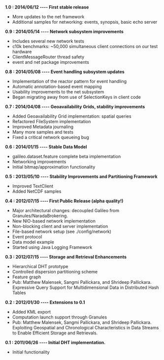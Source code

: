 **1.0 : 2014/06/12 ---- First stable release**
- More updates to the net framework
- Additional samples for networking: events, synopsis, basic echo server

**0.9 : 2014/05/14 ---- Network subsystem improvements**
- Includes several new network tests
- c10k benchmarks: ~50,000 simultaneous client connections on our test hardware
- ClientMessageRouter thread safety
- event and net package improvements

**0.8 : 2014/05/08 ---- Event handling subsystem updates**
- Implementation of the reactor pattern for event handling
- Automatic annotation-based event mapping
- Usability improvements to the net subsystem
- Began migrating away from use of SelectionKeys in client code

**0.7 : 2014/04/08 ---- Geoavailability Grids, stability improvements**
- Added Geoavailability Grid implementation: spatial queries
- Refactored FileSystem implementation
- Improved Metadata journaling
- Many more samples and tests
- Fixed a critical network queueing bug

**0.6 : 2014/01/15 ---- Stable Data Model**
- galileo.dataset.feature complete beta implementation
- Networking improvements
- Initial bitmap/approximation functionality

**0.5 : 2013/05/10 ---- Stability Improvements and Partitioning Framework**
- Improved TextClient
- Added NetCDF samples

**0.4 : 2012/07/15 ---- First Public Release (alpha quality!)**
- Major architectural changes: decoupled Galileo from Granules/NaradaBrokering.
- New NIO-based network implementation
- Non-blocking client and server implementation
- File-based network setup (see ./config/network)
- Event protocol
- Data model example
- Started using Java Logging Framework


**0.3 : 2012/07/15 ---- Storage and Retrieval Enhancements**
- Hierarchical DHT prototype
- Controlled dispersion partitioning scheme
- Feature graph
- Pub: Matthew Malensek, Sangmi Pallickara, and Shrideep Pallickara.
  Expressive Query Support for Multidimensional Data in Distributed Hash Tables


**0.2 : 2012/01/30 ---- Extensions to 0.1**
- Added KML export
- Computation launch support through Granules
- Pub: Matthew Malensek, Sangmi Pallickara, and Shrideep Pallickara.
  Exploiting Geospatial and Chronological Characteristics in Data Streams to
  Enable Efficient Storage and Retrievals.


**0.1 : 2011/06/26 ---- Initial DHT implementation.**
- Initial functionality
